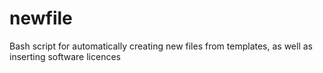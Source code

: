 # newfile
Bash script for automatically creating new files from templates, as well as inserting software licences
